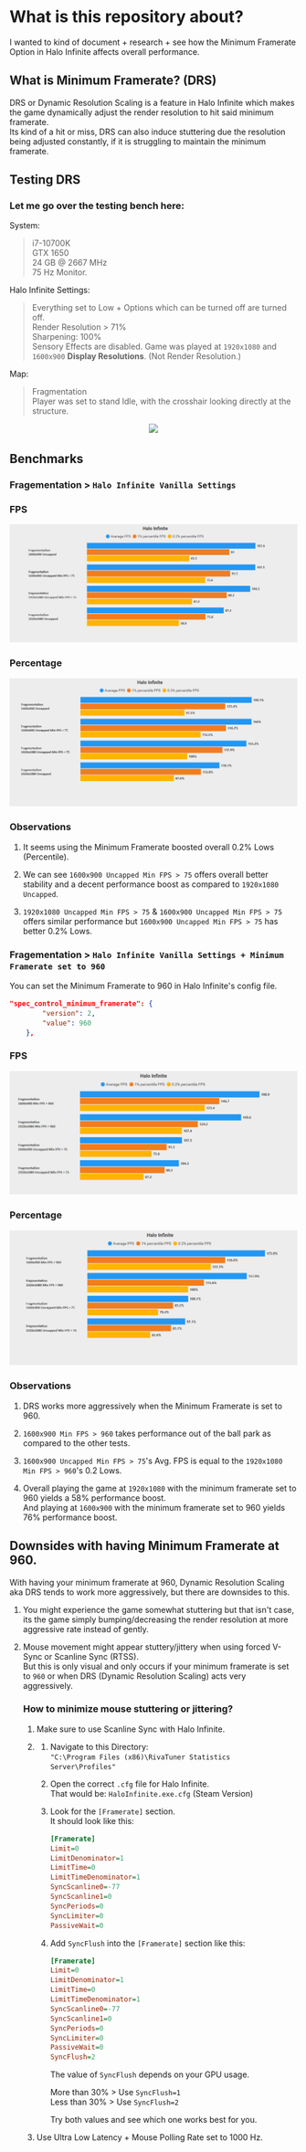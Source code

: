 # What is this repository about?
I wanted to kind of document + research + see how the Minimum Framerate Option in Halo Infinite affects overall performance.

## What is Minimum Framerate? (DRS)
DRS or Dynamic Resolution Scaling is a feature in Halo Infinite which makes the game dynamically adjust the render resolution to hit said minimum framerate.          
Its kind of a hit or miss, DRS can also induce stuttering due the resolution being adjusted constantly, if it is struggling to maintain the minimum framerate.

## Testing DRS

### Let me go over the testing bench here:
System:
> i7-10700K       
> GTX 1650       
> 24 GB @ 2667 MHz      
> 75 Hz Monitor.

Halo Infinite Settings:
> Everything set to Low + Options which can be turned off are turned off.         
> Render Resolution > 71%   
> Sharpening: 100%         
> Sensory Effects are disabled.
> Game was played at `1920x1080` and `1600x900` **Display Resolutions**. (Not Render Resolution.)

Map:
> Fragmentation       
> Player was set to stand Idle, with the crosshair looking directly at the structure.       
<p align='center'><img src='images/Untitled.png'></p>

## Benchmarks

### Fragementation > `Halo Infinite Vanilla Settings`

### FPS
<p align='center'><img src='images/fragementation.png'></p>

### Percentage
<p align='center'><img src='images/fragementation percent.png'></p>

### Observations
1. It seems using the Minimum Framerate boosted overall 0.2% Lows (Percentile).    

2. We can see `1600x900 Uncapped Min FPS > 75` offers overall better stability and a decent performance boost as compared to `1920x1080 Uncapped`.

3. `1920x1080 Uncapped Min FPS > 75` & `1600x900 Uncapped Min FPS > 75` offers similar performance but `1600x900 Uncapped Min FPS > 75` has better 0.2% Lows.


### Fragementation > `Halo Infinite Vanilla Settings + Minimum Framerate set to 960`

You can set the Minimum Framerate to 960 in Halo Infinite's config file.
```json
"spec_control_minimum_framerate": {
        "version": 2,
        "value": 960
    },
```

### FPS
<p align='center'><img src='images/fragementation 960.png'></p>

### Percentage
<p align='center'><img src='images/fragementation 960 percent.png'></p>

### Observations
1. DRS works more aggressively when the Minimum Framerate is set to 960.

2. `1600x900 Min FPS > 960` takes performance out of the ball park as compared to the other tests.

3. `1600x900 Uncapped Min FPS > 75`'s Avg. FPS is equal to the `1920x1080 Min FPS > 960`'s 0.2 Lows.

4. Overall playing the game at `1920x1080` with the minimum framerate set to 960 yields a 58% performance boost.             
   And playing at `1600x900` with the minimum framerate set to 960 yields 76% performance boost.


## Downsides with having Minimum Framerate at 960.
With having your minimum framerate at 960, Dynamic Resolution Scaling aka DRS tends to work more aggressively, but there are downsides to this.

1. You might experience the game somewhat stuttering but that isn't case, its the game simply bumping/decreasing the render resolution at more aggressive rate instead of gently.

2. Mouse movement might appear stuttery/jittery when using forced V-Sync or Scanline Sync (RTSS).        
    But this is only visual and only occurs if your minimum framerate is set to `960` or when DRS (Dynamic Resolution Scaling) acts very aggressively.

    ### How to minimize mouse stuttering or jittering?
    
    1. Make sure to use Scanline Sync with Halo Infinite.
  
    2. 1. Navigate to this Directory:                  
        `"C:\Program Files (x86)\RivaTuner Statistics Server\Profiles"`    

        2. Open the correct `.cfg` file for Halo Infinite.       
            That would be:  `HaloInfinite.exe.cfg`  (Steam Version)        

        3. Look for the `[Framerate]` section.       
            It should look like this:         
            ```ini
            [Framerate]
            Limit=0
            LimitDenominator=1
            LimitTime=0
            LimitTimeDenominator=1
            SyncScanline0=-77
            SyncScanline1=0
            SyncPeriods=0
            SyncLimiter=0
            PassiveWait=0
            ```
        4. Add `SyncFlush` into the `[Framerate]` section like this:         
            ```ini
            [Framerate]
            Limit=0
            LimitDenominator=1
            LimitTime=0
            LimitTimeDenominator=1
            SyncScanline0=-77
            SyncScanline1=0
            SyncPeriods=0
            SyncLimiter=0
            PassiveWait=0
            SyncFlush=2
            ```
           The value of `SyncFlush` depends on your GPU usage.             

           More than 30% > Use `SyncFlush=1`    
           Less than 30% > Use `SyncFlush=2`        

           Try both values and see which one works best for you.

    3. Use Ultra Low Latency + Mouse Polling Rate set to 1000 Hz.